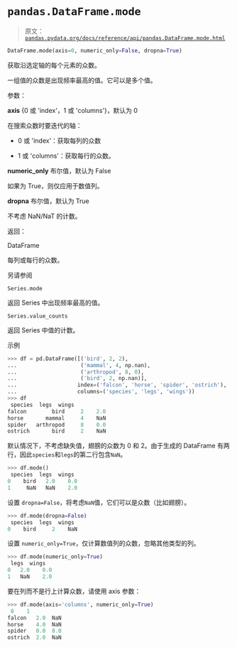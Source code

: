 # `pandas.DataFrame.mode`

> 原文：[`pandas.pydata.org/docs/reference/api/pandas.DataFrame.mode.html`](https://pandas.pydata.org/docs/reference/api/pandas.DataFrame.mode.html)

```py
DataFrame.mode(axis=0, numeric_only=False, dropna=True)
```

获取沿选定轴的每个元素的众数。

一组值的众数是出现频率最高的值。它可以是多个值。

参数：

**axis** {0 或 'index'，1 或 'columns'}，默认为 0

在搜索众数时要迭代的轴：

+   0 或 'index'：获取每列的众数

+   1 或 'columns'：获取每行的众数。

**numeric_only** 布尔值，默认为 False

如果为 True，则仅应用于数值列。

**dropna** 布尔值，默认为 True

不考虑 NaN/NaT 的计数。

返回：

DataFrame

每列或每行的众数。

另请参阅

`Series.mode`

返回 Series 中出现频率最高的值。

`Series.value_counts`

返回 Series 中值的计数。

示例

```py
>>> df = pd.DataFrame([('bird', 2, 2),
...                    ('mammal', 4, np.nan),
...                    ('arthropod', 8, 0),
...                    ('bird', 2, np.nan)],
...                   index=('falcon', 'horse', 'spider', 'ostrich'),
...                   columns=('species', 'legs', 'wings'))
>>> df
 species  legs  wings
falcon        bird     2    2.0
horse       mammal     4    NaN
spider   arthropod     8    0.0
ostrich       bird     2    NaN 
```

默认情况下，不考虑缺失值，翅膀的众数为 0 和 2。由于生成的 DataFrame 有两行，因此`species`和`legs`的第二行包含`NaN`。

```py
>>> df.mode()
 species  legs  wings
0    bird   2.0    0.0
1     NaN   NaN    2.0 
```

设置 `dropna=False`，将考虑`NaN`值，它们可以是众数（比如翅膀）。

```py
>>> df.mode(dropna=False)
 species  legs  wings
0    bird     2    NaN 
```

设置 `numeric_only=True`，仅计算数值列的众数，忽略其他类型的列。

```py
>>> df.mode(numeric_only=True)
 legs  wings
0   2.0    0.0
1   NaN    2.0 
```

要在列而不是行上计算众数，请使用 axis 参数：

```py
>>> df.mode(axis='columns', numeric_only=True)
 0    1
falcon   2.0  NaN
horse    4.0  NaN
spider   0.0  8.0
ostrich  2.0  NaN 
```
